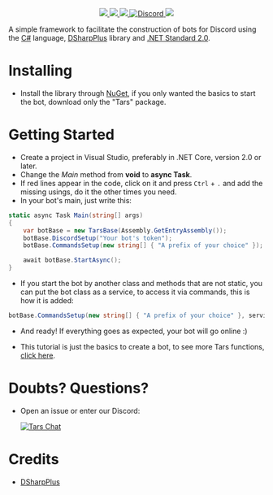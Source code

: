 <p align="center">
<a href="https://discord.gg/Z9BcKua">
	<img src="https://cdn.discordapp.com/attachments/478612177511645212/752351287743610930/TarsLogoGitHub.png"/>
</a>

<a href="https://ci.appveyor.com/project/luizfernandonb/tars">
	<img src="https://ci.appveyor.com/api/projects/status/3683mub26sthphjd?svg=true" />	
</a>
<a href="https://www.codacy.com/gh/luizstudios/Tars?utm_source=github.com&amp;utm_medium=referral&amp;utm_content=luizstudios/Tars&amp;utm_campaign=Badge_Grade">
	<img src="https://app.codacy.com/project/badge/Grade/158b9c525e2a48a88aef91c2d5448aa8"/>
</a>
<a href="https://discord.gg/Z9BcKua">
	<img alt="Discord" src="https://img.shields.io/discord/749718492781215754.svg?label=&logo=discord&logoColor=ffffff&color=7389D8&labelColor=6A7EC2">
</a>
<a href="https://www.nuget.org/packages?packagetype=&sortby=relevance&q=Tars&prerel=false">
	<img src="https://img.shields.io/nuget/vpre/Tars.svg">
</a>
</p>

A simple framework to facilitate the construction of bots for Discord using the [C#](https://github.com/dotnet/csharplang) language, [DSharpPlus](https://github.com/DSharpPlus/DSharpPlus) library and [.NET Standard 2.0](https://github.com/dotnet/standard).

# Installing

- Install the library through [NuGet](https://www.nuget.org/packages?packagetype=&sortby=relevance&q=Tars&prerel=false), if you only wanted the basics to start the bot, download only the "Tars" package.

# Getting Started

- Create a project in Visual Studio, preferably in .NET Core, version 2.0 or later.
- Change the *Main* method from __void__ to __async Task__.
- If red lines appear in the code, click on it and press ```Ctrl``` + ```.``` and add the missing usings, do it the other times you need.
- In your bot's main, just write this:
```C#
static async Task Main(string[] args)
{
    var botBase = new TarsBase(Assembly.GetEntryAssembly());
    botBase.DiscordSetup("Your bot's token");
    botBase.CommandsSetup(new string[] { "A prefix of your choice" });

    await botBase.StartAsync();
}
```
- If you start the bot by another class and methods that are not static, you can put the bot class as a service, to access it via commands, this is how it is added:
```C#
botBase.CommandsSetup(new string[] { "A prefix of your choice" }, services: new ServiceCollection().AddSingleton(this));
```
- And ready! If everything goes as expected, your bot will go online :)

- This tutorial is just the basics to create a bot, to see more Tars functions, [click here](https://github.com/luizstudios/Tars/wiki).

# Doubts? Questions?

- Open an issue or enter our Discord:

    [![Tars Chat](https://discord.com/api/guilds/749718492781215754/embed.png?style=banner2)](https://discord.gg/Z9BcKua)

# Credits

- [DSharpPlus](https://github.com/DSharpPlus/DSharpPlus)